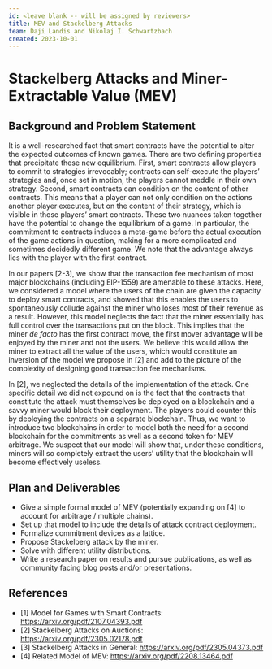 ```yaml
---
id: <leave blank -- will be assigned by reviewers>
title: MEV and Stackelberg Attacks
team: Daji Landis and Nikolaj I. Schwartzbach
created: 2023-10-01
---
```


# Stackelberg Attacks and Miner-Extractable Value (MEV)
## Background and Problem Statement

It is a well-researched fact that smart contracts have the potential to alter the expected outcomes of known games. There are two defining properties that precipitate these new equilibrium. First, smart contracts allow players to commit to strategies irrevocably; contracts can self-execute the players’ strategies and, once set in motion, the players cannot meddle in their own strategy.  Second, smart contracts can condition on the content of other contracts.  This means that a player can not only condition on the actions another player executes, but on the content of their strategy, which is visible in those players’ smart contracts.  These two nuances taken together have the potential to change the equilibrium of a game.  In particular, the commitment to contracts induces a meta-game before the actual execution of the game actions in question, making for a more complicated and sometimes decidedly different game.  We note that the advantage always lies with the player with the first contract.

In our papers [2-3], we show that the transaction fee mechanism of most major blockchains (including EIP-1559) are amenable to these attacks. Here, we considered a model where the users of the chain are given the capacity to deploy smart contracts, and showed that this enables the users to spontaneously collude against the miner who loses most of their revenue as a result. However, this model neglects the fact that the miner essentially has full control over the transactions put on the block.  This implies that the miner *de facto* has the first contract move, the first mover advantage will be enjoyed by the miner and not the users. We believe this would allow the miner to extract all the value of the users, which would constitute an inversion of the model we propose in [2] and add to the picture of the complexity of designing good transaction fee mechanisms.

In [2], we neglected the details of the implementation of the attack.  One specific detail we did not expound on is the fact that the contracts that constitute the attack must themselves be deployed on a blockchain and a savvy miner would block their deployment.  The players could counter this by deploying the contracts on a separate blockchain. Thus, we want to introduce two blockchains in order to model both the need for a second blockchain for the commitments as well as a second token for MEV arbitrage. We suspect that our model will show that, under these conditions, miners will so completely extract the users’ utility that the blockchain will become effectively useless.

## Plan and Deliverables
* Give a simple formal model of MEV (potentially expanding on [4] to account for arbitrage / multiple chains).
* Set up that model to include the details of attack contract deployment.
* Formalize commitment devices as a lattice.
* Propose Stackelberg attack by the miner.
* Solve with different utility distributions.
* Write a research paper on results and pursue publications, as well as community facing blog posts and/or presentations. 

## References
* [1] Model for Games with Smart Contracts: https://arxiv.org/pdf/2107.04393.pdf
* [2] Stackelberg Attacks on Auctions: https://arxiv.org/pdf/2305.02178.pdf
* [3] Stackelberg Attacks in General:  https://arxiv.org/pdf/2305.04373.pdf
* [4] Related Model of MEV: https://arxiv.org/pdf/2208.13464.pdf

